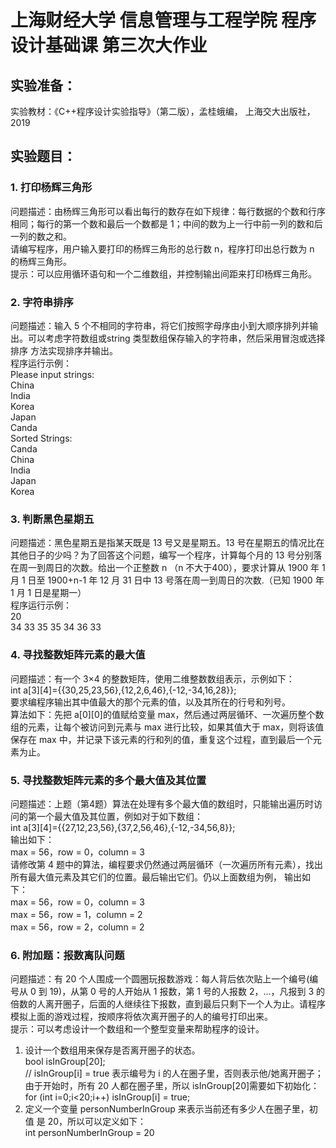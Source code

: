 # 上海财经大学 信息管理与工程学院 程序设计基础课 第三次大作业
## 实验准备： 
实验教材：《C++程序设计实验指导》（第二版），孟桂蛾编， 上海交大出版社，2019
## 实验题目： 
### 1. 打印杨辉三角形
问题描述：由杨辉三角形可以看出每行的数存在如下规律：每行数据的个数和行序相同；每行的第一个数和最后一个数都是 1；中间的数为上一行中前一列的数和后一列的数之和。  
请编写程序，用户输入要打印的杨辉三角形的总行数 n，程序打印出总行数为 n 的杨辉三角形。  
提示：可以应用循环语句和一个二维数组，并控制输出间距来打印杨辉三角形。  
### 2. 字符串排序 
问题描述：输入 5 个不相同的字符串，将它们按照字母序由小到大顺序排列并输出。可以考虑字符数组或string 类型数组保存输入的字符串，然后采用冒泡或选择排序 方法实现排序并输出。  
程序运行示例：  
Please input strings:  
China  
India  
Korea  
Japan   
Canda  
Sorted Strings:  
Canda  
China  
India  
Japan   
Korea  
### 3. 判断黑色星期五
问题描述：黑色星期五是指某天既是 13 号又是星期五。13 号在星期五的情况比在其他日子的少吗？为了回答这个问题，编写一个程序，计算每个月的 13 号分别落在周一到周日的次数。给出一个正整数 n （n 不大于400），要求计算从 1900 年 1 月 1 日至 1900+n-1 年 12 月 31 日中 13 号落在周一到周日的次数.（已知 1900 年 1 月 1 日是星期一）  
程序运行示例：  
20    
34 33 35 35 34 36 33  
### 4. 寻找整数矩阵元素的最大值 
问题描述：有一个 3×4 的整数矩阵，使用二维整数数组表示，示例如下：  
int a[3][4]={{30,25,23,56},{12,2,6,46},{-12,-34,16,28}};  
要求编程序输出其中值最大的那个元素的值，以及其所在的行号和列号。  
算法如下：先把 a[0][0]的值赋给变量 max，然后通过两层循环、一次遍历整个数组的元素，让每个被访问到元素与 max 进行比较，如果其值大于 max，则将该值保存在 max 中，并记录下该元素的行和列的值，重复这个过程，直到最后一个元素为止。  
### 5. 寻找整数矩阵元素的多个最大值及其位置 
问题描述：上题（第4题）算法在处理有多个最大值的数组时，只能输出遍历时访问的第一个最大值及其位置，例如对于如下数组：  
int a[3][4]={{27,12,23,56},{37,2,56,46},{-12,-34,56,8}};  
输出如下：  
max = 56，row = 0，column = 3  
请修改第 4 题中的算法，编程要求仍然通过两层循环（一次遍历所有元素），找出所有最大值元素及其它们的位置。最后输出它们。仍以上面数组为例， 输出如下：  
max = 56，row = 0，column = 3  
max = 56，row = 1，column = 2  
max = 56，row = 2，column = 2  
### 6. 附加题：报数离队问题 
问题描述：有 20 个人围成一个圆圈玩报数游戏：每人背后依次贴上一个编号(编号从 0 到 19)，从第 0 号的人开始从 1 报数，第 1 号的人报数 2，…，凡报到 3 的倍数的人离开圈子，后面的人继续往下报数，直到最后只剩下一个人为止。请程序模拟上面的游戏过程，按顺序将依次离开圈子的人的编号打印出来。  
提示：可以考虑设计一个数组和一个整型变量来帮助程序的设计。  
1) 设计一个数组用来保存是否离开圈子的状态。  
bool isInGroup[20];  
// isInGroup[i] = true 表示编号为 i 的人在圈子里，否则表示他/她离开圈子； 由于开始时，所有 20 人都在圈子里，所以 isInGroup[20]需要如下初始化：  
for (int i=0;i<20;i++) isInGroup[i] = true;  
2) 定义一个变量 personNumberInGroup 来表示当前还有多少人在圈子里，初值 是 20，所以可以定义如下：  
int personNumberInGroup = 20  
